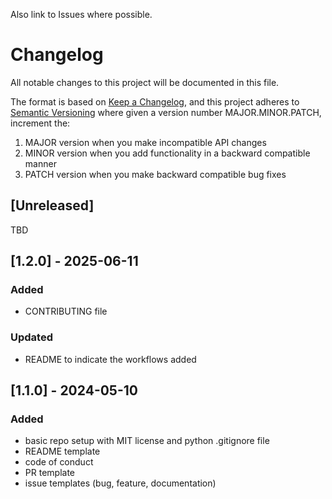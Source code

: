 Also link to Issues where possible.

# Changelog

All notable changes to this project will be documented in this file.

The format is based on [Keep a Changelog](https://keepachangelog.com/en/1.1.0/),
and this project adheres to [Semantic Versioning](https://semver.org/spec/v2.0.0.html) where given a version number MAJOR.MINOR.PATCH, increment the:

1. MAJOR version when you make incompatible API changes
2. MINOR version when you add functionality in a backward compatible manner
3. PATCH version when you make backward compatible bug fixes

## [Unreleased]

TBD


## [1.2.0] - 2025-06-11

### Added

- CONTRIBUTING file

### Updated

- README to indicate the workflows added


## [1.1.0] - 2024-05-10

### Added

- basic repo setup with MIT license and python .gitignore file
- README template
- code of conduct
- PR template
- issue templates (bug, feature, documentation)

